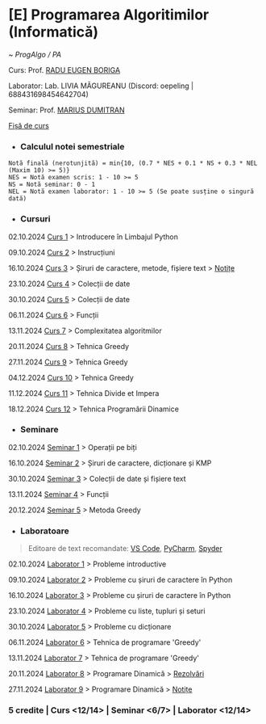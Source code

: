 # [E] Programarea Algoritimilor (Informatică)
~ *ProgAlgo / PA*

Curs: Prof. [RADU EUGEN BORIGA](mailto:radu.boriga@fmi.unibuc.ro)

Laborator: Lab. LIVIA MĂGUREANU (Discord: oepeling | 688431698454642704)

Seminar: Prof. [MARIUS DUMITRAN](mailto:marius.dumitran@fmi.unibuc.ro)

[Fișă de curs](https://cursuri.fmi.unibuc.ro/api/uploads/db2457ca-bb89-499f-b779-566f35615f59.pdf)

* ### Calculul notei semestriale
```
Notă finală (nerotunjită) = min{10, (0.7 * NES + 0.1 * NS + 0.3 * NEL (Maxim 10) >= 5)}
NES = Notă examen scris: 1 - 10 >= 5
NS = Notă seminar: 0 - 1
NEL = Notă examen laborator: 1 - 10 >= 5 (Se poate susține o singură dată)
```

* ### Cursuri

02.10.2024 [Curs 1](https://github.com/vlaxcs/FMI-INFO-S15-2024-2027/blob/main/Anul%20I%20-%20Licenta/Semestrul%20I/Programarea%20Algoritmilor/Cursuri/01.%20Introducere%20%C3%AEn%20limbajul%20Python%20-%2002.10.2024.pdf) > Introducere în Limbajul Python

09.10.2024 [Curs 2](https://github.com/vlaxcs/FMI-INFO-S15-2024-2027/blob/main/Anul%20I%20-%20Licenta/Semestrul%20I/Programarea%20Algoritmilor/Cursuri/02.%20Instruc%C8%9Biuni%20-%2009.10.2024.pdf) > Instrucțiuni

16.10.2024 [Curs 3](https://github.com/vlaxcs/FMI-INFO-S15-2024-2027/blob/main/Anul%20I%20-%20Licenta/Semestrul%20I/Programarea%20Algoritmilor/Cursuri/03.%20%C8%98iruri%20de%20caractere%20-%2016.10.2024.pdf) > Șiruri de caractere, metode, fișiere text > [Notițe](https://colab.research.google.com/drive/15cNFjpqOmVooHKNp4fMlSMsmBbkX3HS7?usp=drive_link)

23.10.2024 [Curs 4](https://github.com/vlaxcs/FMI-INFO-S15-2024-2027/blob/main/Anul%20I%20-%20Licenta/Semestrul%20I/Programarea%20Algoritmilor/Cursuri/04.%20Colec%C8%9Bii%20de%20date%20-%2023.10.2024.pdf) > Colecții de date

30.10.2024 [Curs 5](https://github.com/vlaxcs/FMI-INFO-S15-2024-2027/blob/main/Anul%20I%20-%20Licenta/Semestrul%20I/Programarea%20Algoritmilor/Cursuri/05.%20Colec%C8%9Bii%20de%20date%20-%2030.10.2024.pdf) > Colecții de date

06.11.2024 [Curs 6](https://github.com/vlaxcs/FMI-INFO-S15-2024-2027/blob/main/Anul%20I%20-%20Licenta/Semestrul%20I/Programarea%20Algoritmilor/Cursuri/06.%20Func%C8%9Bii%20-%2006.11.2024.pdf) > Funcții

13.11.2024 [Curs 7](https://github.com/vlaxcs/FMI-INFO-S15-2024-2027/blob/main/Anul%20I%20-%20Licenta/Semestrul%20I/Programarea%20Algoritmilor/Cursuri/07.%20Complexitatea%20algoritmilor%20-%2013.11.2024.pdf) > Complexitatea algoritmilor

20.11.2024 [Curs 8](https://github.com/vlaxcs/FMI-INFO-S15-2024-2027/blob/main/Anul%20I%20-%20Licenta/Semestrul%20I/Programarea%20Algoritmilor/Cursuri/08.%20Tehnica%20Greedy%20-%2020.11.2024.pdf) > Tehnica Greedy

27.11.2024 [Curs 9](https://github.com/vlaxcs/FMI-INFO-S15-2024-2027/blob/main/Anul%20I%20-%20Licenta/Semestrul%20I/Programarea%20Algoritmilor/Cursuri/09.%20Tehnica%20Greedy%20-%2027.11.2024.pdf) > Tehnica Greedy

04.12.2024 [Curs 10](https://github.com/vlaxcs/FMI-INFO-S15-2024-2027/blob/main/Anul%20I%20-%20Licenta/Semestrul%20I/Programarea%20Algoritmilor/Cursuri/10.%20Tehnica%20Greedy%20-%2004.12.2024.pdf) > Tehnica Greedy

11.12.2024 [Curs 11](https://github.com/vlaxcs/FMI-INFO-S15-2024-2027/blob/main/Anul%20I%20-%20Licenta/Semestrul%20I/Programarea%20Algoritmilor/Cursuri/11.%20Divide%20et%20Impera%20-%2011.12.2024.pdf) > Tehnica Divide et Impera

18.12.2024 [Curs 12](https://github.com/vlaxcs/FMI-INFO-S15-2024-2027/blob/main/Anul%20I%20-%20Licenta/Semestrul%20I/Programarea%20Algoritmilor/Cursuri/12.%20Programarea%20Dinamic%C4%83%20-%2018.12.2024.pdf) > Tehnica Programării Dinamice

* ### Seminare

02.10.2024 [Seminar 1](https://github.com/vlaxcs/FMI-INFO-S15-2024-2027/tree/main/Anul%20I%20-%20Licenta/Semestrul%20I/Programarea%20Algoritmilor/Seminare/Seminarul%201) > Operații pe biți

16.10.2024 [Seminar 2](https://github.com/vlaxcs/FMI-INFO-S15-2024-2027/tree/main/Anul%20I%20-%20Licenta/Semestrul%20I/Programarea%20Algoritmilor/Seminare/Seminarul%202) > Șiruri de caractere, dicționare și KMP

30.10.2024 [Seminar 3]() > Colecții de date și fișiere text

13.11.2024 [Seminar 4]() > Funcții

20.12.2024 [Seminar 5]() > Metoda Greedy

* ### Laboratoare

> Editoare de text recomandate: [VS Code](https://code.visualstudio.com/), [PyCharm](https://www.jetbrains.com/pycharm/), [Spyder](https://www.spyder-ide.org/download/)

02.10.2024 [Laborator 1](https://github.com/vlaxcs/FMI-INFO-S15-2024-2027/tree/main/Anul%20I%20-%20Licenta/Semestrul%20I/Programarea%20Algoritmilor/Laboratoare/Laboratorul%201) > Probleme introductive

09.10.2024 [Laborator 2](https://github.com/vlaxcs/FMI-INFO-S15-2024-2027/tree/main/Anul%20I%20-%20Licenta/Semestrul%20I/Programarea%20Algoritmilor/Laboratoare/Laboratorul%202) > Probleme cu șiruri de caractere în Python

16.10.2024 [Laborator 3](https://github.com/vlaxcs/FMI-INFO-S15-2024-2027/tree/main/Anul%20I%20-%20Licenta/Semestrul%20I/Programarea%20Algoritmilor/Laboratoare/Laboratorul%203%20%26%204%20%26%205) > Probleme cu șiruri de caractere în Python

23.10.2024 [Laborator 4](https://github.com/vlaxcs/FMI-INFO-S15-2024-2027/tree/main/Anul%20I%20-%20Licenta/Semestrul%20I/Programarea%20Algoritmilor/Laboratoare/Laboratorul%203%20%26%204%20%26%205) > Probleme cu liste, tupluri și seturi

30.10.2024 [Laborator 5](https://github.com/vlaxcs/FMI-INFO-S15-2024-2027/tree/main/Anul%20I%20-%20Licenta/Semestrul%20I/Programarea%20Algoritmilor/Laboratoare/Laboratorul%203%20%26%204%20%26%205) > Probleme cu dicționare

06.11.2024 [Laborator 6](https://github.com/vlaxcs/FMI-INFO-S15-2024-2027/tree/main/Anul%20I%20-%20Licenta/Semestrul%20I/Programarea%20Algoritmilor/Laboratoare/Laboratorul%206%20%26%207) > Tehnica de programare 'Greedy'

13.11.2024 [Laborator 7](https://github.com/vlaxcs/FMI-INFO-S15-2024-2027/tree/main/Anul%20I%20-%20Licenta/Semestrul%20I/Programarea%20Algoritmilor/Laboratoare/Laboratorul%206%20%26%207) > Tehnica de programare 'Greedy'

20.11.2024 [Laborator 8](https://paper.dropbox.com/doc/Laborator-8-9-DP-nkwlzh5XeZRG8GgVaq1LU) > Programare Dinamică > [Rezolvări](https://drive.google.com/drive/folders/1rzZxjjd2tsvLC9dZaScvZgpb6sFlMLAQ?usp=drive_link)

27.11.2024 [Laborator 9](https://paper.dropbox.com/doc/Laborator-8-9-DP-nkwlzh5XeZRG8GgVaq1LU) > Programare Dinamică > [Notițe](https://drive.google.com/drive/folders/13RoAewRWQH0OrosK05xh7YNPpykv-opq?usp=drive_link)

### **5 credite | Curs <12/14> | Seminar <6/7> | Laborator <12/14>**
